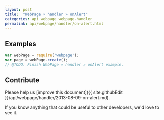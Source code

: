 ```yaml
---
layout: post
title:  "WebPage » handler » onAlert"
categories: api webpage webpage-handler
permalink: api/webpage/handler/on-alert.html
---
```


## Examples

```javascript
var webPage = require('webpage');
var page = webPage.create();
// @TODO: Finish WebPage » handler » onAlert example.
```

## Contribute

Please help us [improve this document]({{ site.githubEdit }}/api/webpage/handler/2013-08-09-on-alert.md).

If you know anything that could be useful to other developers, we'd love to see it.


